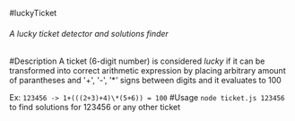 #luckyTicket
###### A lucky ticket detector and solutions finder
#Description
A ticket (6-digit number) is considered _lucky_ if it can be transformed into correct arithmetic expression by placing arbitrary amount of parantheses and '+', '-', '\*' signs between digits and it evaluates to 100

Ex: `123456 -> 1+(((2+3)+4)\*(5+6)) = 100`
#Usage
`node ticket.js 123456` to find solutions for 123456 or any other ticket
